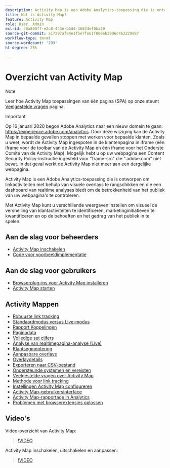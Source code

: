 ```yaml
---
description: Activity Map is een Adobe Analytics-toepassing die is ontworpen om linkactiviteiten met behulp van visuele overlays te rangschikken en die een dashboard van realtime analyses biedt om de betrokkenheid van het publiek van uw webpagina's te controleren.
title: Wat is Activity Map?
feature: Activity Map
role: User, Admin
exl-id: 30a800f7-e2c8-443e-b5d4-36834ef0ba20
source-git-commit: a17297af84e1f5e7fe61f886eb3906c462229087
workflow-type: tm+mt
source-wordcount: '293'
ht-degree: 25%

---
```


# Overzicht van Activity Map

>[!NOTE]
>Leer hoe Activity Map toepassingen van één pagina (SPA) op onze steunt [Veelgestelde vragen](/help/analyze/activity-map/activitymap-faq.md) pagina.

>[!IMPORTANT]
>Op 16 januari 2020 begon Adobe Analytics naar een nieuw domein te gaan: https://experience.adobe.com/analytics. Door deze wijziging kan de Activity Map in bepaalde gevallen stoppen met werken voor bepaalde klanten. Zoals u weet, wordt de Activity Map ingespoten in de klantenpagina in iframe (één iframe voor de toolbar van de Activity Map en één iframe voor het Onderste Comité van de Activity Map). Mogelijk hebt u op uw webpagina een Content Security Policy-instructie ingesteld voor &quot;frame-src&quot; die &quot;.adobe.com&quot; niet bevat. In dat geval werkt de Activity Map niet meer aan een dergelijke webpagina.

Activity Map is een Adobe Analytics-toepassing die is ontworpen om linkactiviteiten met behulp van visuele overlays te rangschikken en die een dashboard van realtime analyses biedt om de betrokkenheid van het publiek van uw webpagina&#39;s te controleren.

Met Activity Map kunt u verschillende weergaven instellen om visueel de versnelling van klantactiviteiten te identificeren, marketinginitiatieven te kwantificeren en op de behoeften en het gedrag van het publiek in te spelen.

## Aan de slag voor beheerders

* [Activity Map inschakelen](activitymap-getting-started/activitymap-getting-started-admins/activitymap-enable.md)
* [Code voor voorbeeldimplementatie](activitymap-getting-started/activitymap-getting-started-admins/activitymap-sample-implementation-code.md)

## Aan de slag voor gebruikers

* [Browserplug-ins voor Activity Map installeren](activitymap-getting-started/activitymap-getting-started-users/activitymap-install.md)
* [Activity Map starten](activitymap-getting-started/activitymap-getting-started-users/activitymap-launch.md)

## Activity Mappen

* [Robuuste link tracking](lnk-tracking-overview.md)
* [Standaardmodus versus Live-modus](activitymap-standard-live.md)
* [Rapport Koppelingen](activitymap-links-report.md)
* [Paginadata](activitymap-page-flow.md)
* [Volledige set cijfers](activitymap-complete-metrics.md)
* [Analyse van realtimepagina-analyse (Live)](/help/admin/admin/c-manage-report-suites/c-edit-report-suites/realtime/realtime.md)
* [Klantsegmentering](activitymap-multiple-segments.md)
* [Aanpasbare overlays](activitymap-gainerslosers.md)
* [Overlaydetails](activitymap-overlay-details.md)
* [Exporteren naar CSV-bestand](activitymap-csv.md)
* [Ondersteunde systemen en vereisten](activitymap-sysreqs.md)
* [Veelgestelde vragen over Activity Map](activitymap-faq.md)
* [Methode voor link tracking](activitymap-link-tracking/activitymap-link-tracking-methodology.md)
* [Instellingen Activity Map configureren](activitymap-overlay-settings.md)
* [Activity Map-gebruikersinterface](activitymap-user-interface.md)
* [Activity Map-rapportage in Analytics](activitymap-reporting-analytics.md)
* [Problemen met browserextensies oplossen](troubleshooting-browser-extensions.md)

## Video&#39;s

Video-overzicht van Activity Map:

>[!VIDEO](https://video.tv.adobe.com/v/25451/?quality=12)

Activity Map inschakelen, uitschakelen en aanpassen:

>[!VIDEO](https://video.tv.adobe.com/v/25878/?quality=12)
